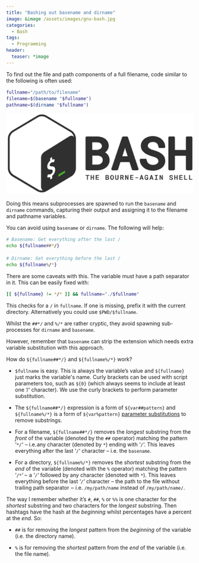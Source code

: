 ```yaml
---
title: "Bashing out basename and dirname"
image: &image /assets/images/gnu-bash.jpg
categories:
  - Bash
tags:
  - Programming
header:
  teaser: *image
---
```

To find out the file and path components of a full filename, code similar to the following is often used:
```sh
fullname="/path/to/filename"
filename=$(basename "$fullname")
pathname=$(dirname "$fullname")
```

![Bash: The Bourne-Again Shell](/assets/images/bash.jpg)

Doing this means subprocesses are spawned to run the ``basename`` and ``dirname`` commands, capturing their output and assigning it to the filename and pathname variables.

You can avoid using ``basename`` or ``dirname``. The following will help:

```sh
# Basename: Get everything after the last /
echo ${fullname##*/}

# Dirname: Get everything before the last /
echo ${fullname%/*}
```
There are some caveats with this. The variable must have a path separator in it. This can be easily fixed with:

```sh
[[ ${fullname} != */* ]] && fullname="./$fullname"
```

This checks for a `/` in `fullname`. If one is missing, prefix it with the current directory. Alternatively you could use `$PWD/$fullname`.

Whilst the `##*/` and `%/*` are rather cryptic, they avoid spawning sub-processes for ``dirname`` and ``basename``. 

However, remember that `basename` can strip the extension which needs extra variable substitution with this approach.

How do `${fullname##*/}` and `${fullname%/*}` work?

* ``$fullname`` is easy. This is always the variable’s value and ``${fullname}`` just marks the variable's name. Curly brackets can be used with script parameters too, such as ``${0}`` (which always seems to include at least one ‘/‘ character). We use the curly brackets to perform parameter substitution.

* The ``${fullname##*/}`` expression is a form of ``${var##pattern}`` and ``${fullname%/*}`` is a form of ``${var%pattern}`` [parameter substitutions](https://www.tldp.org/LDP/abs/html/parameter-substitution.html) to remove substrings.

* For a filename, ``${fullname##*/}`` removes the *longest* substring from the *front* of the variable (denoted by the ``##`` operator) matching the pattern ‘``*/``‘  – i.e. any character (denoted by ``*``) ending with ‘``/``‘. This leaves everything after the last ‘``/``‘ character – i.e. the ``basename``.

* For a directory, ``${fullname%/*}`` removes the *shortest* substring from the *end* of the variable (denoted with the ``%`` operator) matching the pattern ‘``/*``‘ –  a ‘``/``‘ followed by any character (denoted with ``*``). This leaves everything before the last ‘``/``‘ character – the path to the file without trailing path separator  –  i.e. ``/my/path/name`` instead of ``/my/path/name/``.

The way I remember whether it’s ``#``, ``##``, ``%`` or ``%%`` is one character for the *shortest* substring and two characters for the *longest* substring. Then hashtags have the hash at the *beginning* whilst percentages have a percent at the *end*. So:

* ``##`` is for removing the *longest* pattern from the *beginning* of the variable (i.e. the directory name).

* ``%`` is for removing the *shortest* pattern from the *end* of the variable (i.e. the file name).
